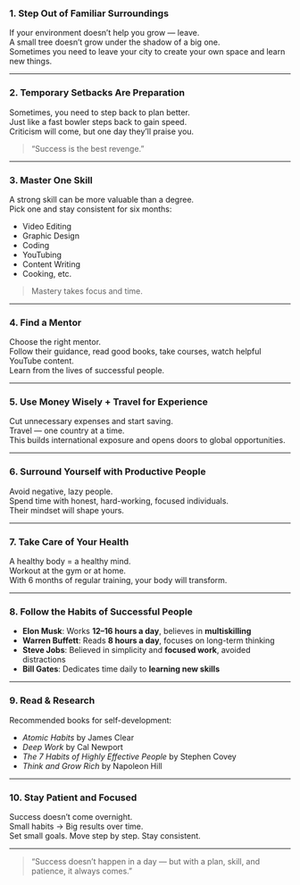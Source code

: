 ### 1. Step Out of Familiar Surroundings
If your environment doesn’t help you grow — leave.  
A small tree doesn’t grow under the shadow of a big one.  
Sometimes you need to leave your city to create your own space and learn new things.

---

### 2. Temporary Setbacks Are Preparation
Sometimes, you need to step back to plan better.  
Just like a fast bowler steps back to gain speed.  
Criticism will come, but one day they’ll praise you.

> “Success is the best revenge.”

---

### 3. Master One Skill
A strong skill can be more valuable than a degree.  
Pick one and stay consistent for six months:

- Video Editing    
- Graphic Design    
- Coding    
- YouTubing    
- Content Writing    
- Cooking, etc.  

> Mastery takes focus and time.    

---

### 4. Find a Mentor
Choose the right mentor.  
Follow their guidance, read good books, take courses, watch helpful YouTube content.  
Learn from the lives of successful people.

---

### 5. Use Money Wisely + Travel for Experience
Cut unnecessary expenses and start saving.  
Travel — one country at a time.  
This builds international exposure and opens doors to global opportunities.

---

### 6. Surround Yourself with Productive People
Avoid negative, lazy people.  
Spend time with honest, hard-working, focused individuals.  
Their mindset will shape yours.

---

### 7. Take Care of Your Health
A healthy body = a healthy mind.  
Workout at the gym or at home.  
With 6 months of regular training, your body will transform.

---

### 8. Follow the Habits of Successful People
- **Elon Musk**: Works **12–16 hours a day**, believes in **multiskilling**    
- **Warren Buffett**: Reads **8 hours a day**, focuses on long-term thinking    
- **Steve Jobs**: Believed in simplicity and **focused work**, avoided distractions    
- **Bill Gates**: Dedicates time daily to **learning new skills**    

---

### 9. Read & Research
Recommended books for self-development:

- _Atomic Habits_ by James Clear    
- _Deep Work_ by Cal Newport    
- _The 7 Habits of Highly Effective People_ by Stephen Covey    
- _Think and Grow Rich_ by Napoleon Hill    

---

### 10. Stay Patient and Focused
Success doesn’t come overnight.  
Small habits → Big results over time.  
Set small goals. Move step by step. Stay consistent.

---

> “Success doesn’t happen in a day — but with a plan, skill, and patience, it always comes.”